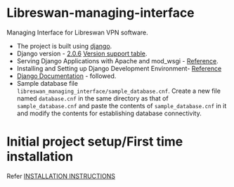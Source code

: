 # Libreswan-managing-interface
Managing Interface for Libreswan VPN software.

* The project is built using [django](https://github.com/django/django).
* Django version - [2.0.6](https://www.djangoproject.com/weblog/2015/jun/25/roadmap/) [Version support table](https://www.djangoproject.com/download/#supported-versions).
* Serving Django Applications with Apache and mod_wsgi - [Reference](https://www.digitalocean.com/community/tutorials/how-to-serve-django-applications-with-apache-and-mod_wsgi-on-centos-7).
* Installing and Setting up Django Development Environment- [Reference](https://www.digitalocean.com/community/tutorials/how-to-install-django-and-set-up-a-development-environment-on-ubuntu-16-04)
* [Django Documentation](https://docs.djangoproject.com/en/2.0/contents/) - followed.
* Sample database file ``libreswan_managing_interface/sample_database.cnf``. Create a new file named ``database.cnf`` in the same directory as that of ``sample_database.cnf`` and paste the contents of ``sample_database.cnf`` in it and modify the contents for establishing database connectivity.


# Initial project setup/First time installation
Refer [INSTALLATION INSTRUCTIONS](https://github.com/Rishabh04-02/Libreswan-managing-interface/blob/master/INSTALLATION_INSTRUCTIONS.md)